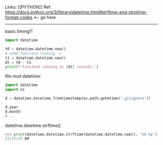 Links: [[PYTHON]]
Ref: https://docs.python.org/3/library/datetime.html#strftime-and-strptime-format-codes <-- go here

--- 

basic timing!?
```py
import datetime

t0 = datetime.datetime.now()
# some function running -> 
t1 = datetime.datetime.now()
dt = t0 - t1
print(f'Finished running in {dt} seconds.')
```

file mod datetime:
```py
import datetime
import os

d = datetime.datetime.fromtimestamp(os.path.getmtime('.gitignore'))

d.year
d.month
# ...

```

datetime.datetime.strftime()
```py
>>> print(datetime.datetime.strftime(datetime.datetime.now(), '%X %p'))
11:17:27 AM
```